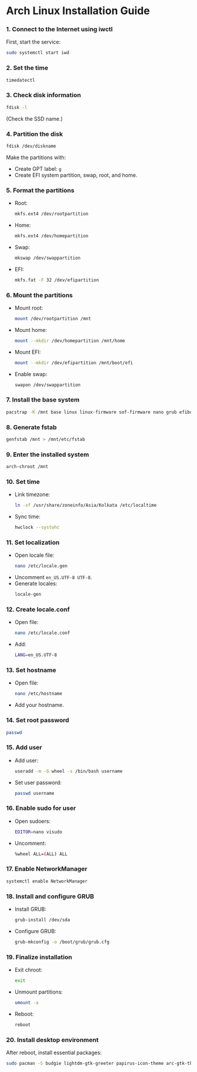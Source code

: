 
# Arch Linux Installation Guide

### 1. Connect to the Internet using iwctl
First, start the service:
```bash
sudo systemctl start iwd
```

### 2. Set the time
```bash
timedatectl
```

### 3. Check disk information
```bash
fdisk -l
```
(Check the SSD name.)

### 4. Partition the disk
```bash
fdisk /dev/diskname
```
Make the partitions with:

- Create GPT label: `g`
- Create EFI system partition, swap, root, and home.

### 5. Format the partitions
- Root: 
  ```bash
  mkfs.ext4 /dev/rootpartition
  ```
- Home: 
  ```bash
  mkfs.ext4 /dev/homepartition
  ```
- Swap: 
  ```bash
  mkswap /dev/swappartition
  ```
- EFI: 
  ```bash
  mkfs.fat -F 32 /dev/efipartition
  ```

### 6. Mount the partitions
- Mount root: 
  ```bash
  mount /dev/rootpartition /mnt
  ```
- Mount home: 
  ```bash
  mount --mkdir /dev/homepartition /mnt/home
  ```
- Mount EFI: 
  ```bash
  mount --mkdir /dev/efipartition /mnt/boot/efi
  ```
- Enable swap: 
  ```bash
  swapon /dev/swappartition
  ```

### 7. Install the base system
```bash
pacstrap -K /mnt base linux linux-firmware sof-firmware nano grub efibootmgr base-devel networkmanager
```

### 8. Generate fstab
```bash
genfstab /mnt > /mnt/etc/fstab
```

### 9. Enter the installed system
```bash
arch-chroot /mnt
```

### 10. Set time
- Link timezone:
  ```bash
  ln -sf /usr/share/zoneinfo/Asia/Kolkata /etc/localtime
  ```
- Sync time:
  ```bash
  hwclock --systohc
  ```

### 11. Set localization
- Open locale file:
  ```bash
  nano /etc/locale.gen
  ```
- Uncomment `en_US.UTF-8 UTF-8`.
- Generate locales:
  ```bash
  locale-gen
  ```

### 12. Create locale.conf
- Open file:
  ```bash
  nano /etc/locale.conf
  ```
- Add:
  ```bash
  LANG=en_US.UTF-8
  ```

### 13. Set hostname
- Open file:
  ```bash
  nano /etc/hostname
  ```
- Add your hostname.

### 14. Set root password
```bash
passwd
```

### 15. Add user
- Add user:
  ```bash
  useradd -m -G wheel -s /bin/bash username
  ```
- Set user password:
  ```bash
  passwd username
  ```

### 16. Enable sudo for user
- Open sudoers:
  ```bash
  EDITOR=nano visudo
  ```
- Uncomment:
  ```bash
  %wheel ALL=(ALL) ALL
  ```

### 17. Enable NetworkManager
```bash
systemctl enable NetworkManager
```

### 18. Install and configure GRUB
- Install GRUB:
  ```bash
  grub-install /dev/sda
  ```
- Configure GRUB:
  ```bash
  grub-mkconfig -o /boot/grub/grub.cfg
  ```

### 19. Finalize installation
- Exit chroot:
  ```bash
  exit
  ```
- Unmount partitions:
  ```bash
  umount -a
  ```
- Reboot:
  ```bash
  reboot
  ```

### 20. Install desktop environment
After reboot, install essential packages:
```bash
sudo pacman -S budgie lightdm-gtk-greeter papirus-icon-theme arc-gtk-theme alacritty
```
